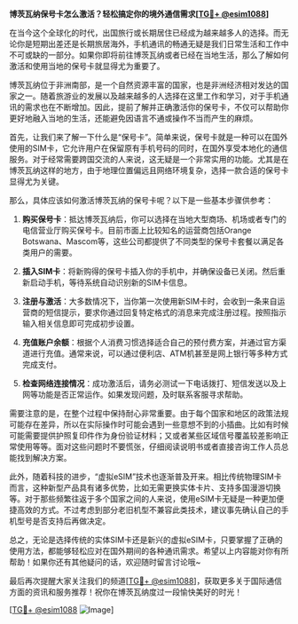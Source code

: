**博茨瓦纳保号卡怎么激活？轻松搞定你的境外通信需求[[TG💪+ @esim1088](https://t.me/s/esim1088)]**

在当今这个全球化的时代，出国旅行或长期居住已经成为越来越多人的选择。而无论你是短期出差还是长期旅居海外，手机通讯的畅通无疑是我们日常生活和工作中不可或缺的一部分。如果你即将前往博茨瓦纳或者已经在当地生活，那么了解如何激活和使用当地的保号卡就显得尤为重要了。

博茨瓦纳位于非洲南部，是一个自然资源丰富的国家，也是非洲经济相对发达的国家之一。随着旅游业的发展以及越来越多的人选择在这里工作和学习，对于手机通讯的需求也在不断增加。因此，提前了解并正确激活你的保号卡，不仅可以帮助你更好地融入当地的生活，还能避免因语言不通或操作不当而产生的麻烦。

首先，让我们来了解一下什么是“保号卡”。简单来说，保号卡就是一种可以在国外使用的SIM卡，它允许用户在保留原有手机号码的同时，在国外享受本地化的通信服务。对于经常需要跨国交流的人来说，这无疑是一个非常实用的功能。尤其是在博茨瓦纳这样的地方，由于地理位置偏远且网络环境复杂，选择一款合适的保号卡显得尤为关键。

那么，具体应该如何激活博茨瓦纳的保号卡呢？以下是一些基本步骤供参考：

1. **购买保号卡**：抵达博茨瓦纳后，你可以选择在当地大型商场、机场或者专门的电信营业厅购买保号卡。目前市面上比较知名的运营商包括Orange Botswana、Mascom等，这些公司都提供了不同类型的保号卡套餐以满足各类用户的需要。

2. **插入SIM卡**：将新购得的保号卡插入你的手机中，并确保设备已关闭。然后重新启动手机，等待系统自动识别新的SIM卡信息。

3. **注册与激活**：大多数情况下，当你第一次使用新SIM卡时，会收到一条来自运营商的短信提示，要求你通过回复特定格式的消息来完成注册过程。按照指示输入相关信息即可完成初步设置。

4. **充值账户余额**：根据个人消费习惯选择适合自己的预付费方案，并通过官方渠道进行充值。通常来说，可以通过便利店、ATM机甚至是网上银行等多种方式完成支付。

5. **检查网络连接情况**：成功激活后，请务必测试一下电话拨打、短信发送以及上网等功能是否正常运作。如果发现问题，及时联系客服寻求帮助。

需要注意的是，在整个过程中保持耐心非常重要。由于每个国家和地区的政策法规可能存在差异，所以在实际操作时可能会遇到一些意想不到的小插曲。比如有时候可能需要提供护照复印件作为身份验证材料；又或者某些区域信号覆盖较差影响正常使用等等。面对这些问题时不要慌张，仔细阅读说明书或者直接咨询工作人员总能找到解决方案。

此外，随着科技的进步，“虚拟eSIM”技术也逐渐普及开来。相比传统物理SIM卡而言，这种新型产品具有诸多优势，比如无需更换实体卡片、支持多国漫游切换等。对于那些频繁往返于多个国家之间的人来说，使用eSIM卡无疑是一种更加便捷高效的方式。不过考虑到部分老旧机型不兼容此类技术，建议事先确认自己的手机型号是否支持后再做决定。

总之，无论是选择传统的实体SIM卡还是新兴的虚拟eSIM卡，只要掌握了正确的使用方法，都能够轻松应对在国外期间的各种通讯需求。希望以上内容能对你有所帮助！如果你还有其他疑问的话，欢迎随时留言讨论哦~

最后再次提醒大家关注我们的频道[[TG💪+ @esim1088](https://t.me/s/esim1088)]，获取更多关于国际通信方面的资讯和服务推荐！祝你在博茨瓦纳度过一段愉快美好的时光！

[[TG💪+ @esim1088](https://t.me/s/esim1088) ![Image](https://i.postimg.cc/4NQfJmqS/Snipaste-2025-05-13-00-14-12.png)]